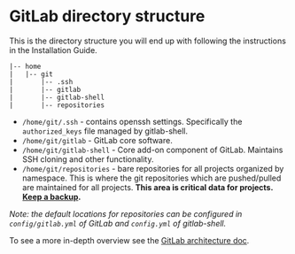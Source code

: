 # GitLab directory structure

This is the directory structure you will end up with following the instructions in the Installation Guide.

    |-- home
    |   |-- git
    |       |-- .ssh
    |       |-- gitlab
    |       |-- gitlab-shell
    |       |-- repositories

- `/home/git/.ssh` - contains openssh settings.  Specifically the `authorized_keys` file managed by gitlab-shell.
- `/home/git/gitlab` - GitLab core software.
- `/home/git/gitlab-shell` - Core add-on component of GitLab.  Maintains SSH cloning and other functionality.
- `/home/git/repositories` - bare repositories for all projects organized by namespace.  This is where the git repositories which are pushed/pulled are maintained for all projects.  **This area is critical data for projects.  [Keep a backup](../raketasks/backup_restore.md).**

*Note: the default locations for repositories can be configured in `config/gitlab.yml` of GitLab and `config.yml` of gitlab-shell.*

To see a more in-depth overview see the [GitLab architecture doc](../development/architecture.md).
